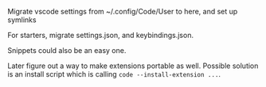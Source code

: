Migrate vscode settings from ~/.config/Code/User to here, and set up symlinks

For starters, migrate settings.json, and keybindings.json.

Snippets could also be an easy one.

Later figure out a way to make extensions portable as well.
Possible solution is an install script which is calling `code --install-extension ...`.

